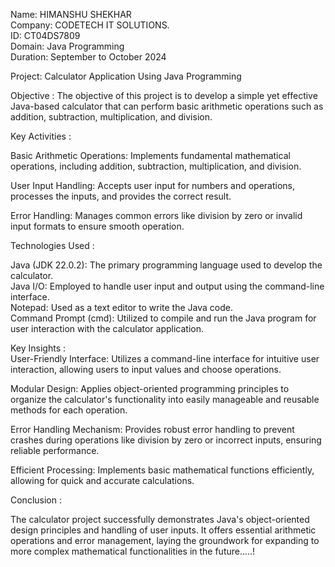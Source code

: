 Name: HIMANSHU SHEKHAR <br>
Company: CODETECH IT SOLUTIONS. <br>
ID: CT04DS7809 <br>
Domain: Java Programming <br>
Duration: September to October 2024 <br>


Project: Calculator Application Using Java Programming 


Objective : 
The objective of this project is to develop a simple yet effective Java-based calculator that can perform basic arithmetic operations such as addition, subtraction, multiplication, and division.


Key Activities : <br>

Basic Arithmetic Operations: Implements fundamental mathematical operations, including addition, subtraction, multiplication, and division.

User Input Handling: Accepts user input for numbers and operations, processes the inputs, and provides the correct result. 

Error Handling: Manages common errors like division by zero or invalid input formats to ensure smooth operation.

Technologies Used : <br>

Java (JDK 22.0.2): The primary programming language used to develop the calculator. <br>
Java I/O: Employed to handle user input and output using the command-line interface. <br>
Notepad: Used as a text editor to write the Java code. <br>
Command Prompt (cmd): Utilized to compile and run the Java program for user interaction with the calculator application. <br>

Key Insights : <br>
User-Friendly Interface: Utilizes a command-line interface for intuitive user interaction, allowing users to input values and choose operations. 

Modular Design: Applies object-oriented programming principles to organize the calculator's functionality into easily manageable and reusable methods for each operation.

Error Handling Mechanism: Provides robust error handling to prevent crashes during operations like division by zero or incorrect inputs, ensuring reliable performance. 

Efficient Processing: Implements basic mathematical functions efficiently, allowing for quick and accurate calculations. 

Conclusion : <br>

The calculator project successfully demonstrates Java's object-oriented design principles and handling of user inputs. It offers essential arithmetic operations and error management, laying the groundwork for expanding to more complex mathematical functionalities in the future.....!






